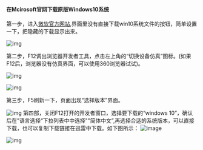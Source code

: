 #### 在Mcirosoft官网下载原版Windows10系统



第一步，进入[微软官方网站](https://www.microsoft.com/zh-cn/software-download/windows10),界面里没有直接下载win10系统文件的按钮，简单设置一下，把隐藏的下载显示出来。

![img](/images/在MicroSoft官网下载原版Windows10/download.png)

 第二步，F12调出浏览器开发者工具，点击左上角的“切换设备仿真”图标。(如果F12后，浏览器没有仿真界面，可以使用360浏览器试试)。

![img](/images/在MicroSoft官网下载原版Windows10/simulation.png)

   ![img](/images/在MicroSoft官网下载原版Windows10/simulation-iPadPro.png)

第三步，F5刷新一下，页面出现“选择版本”界面。

![img](/images/在MicroSoft官网下载原版Windows10/SelectWindowsVersion.png)
第四部，关闭F12打开的开发者窗口，选择要下载的“windows 10”，确认后在”语言选择“下拉列表中中选择""简体中文”,再选择合适的系统版本，可以直接下载，也可以复制下载链接在迅雷中下载。如下图所示：
![image](/images/在MicroSoft官网下载原版Windows10/SelectLanguage.png)

![img](/images/在MicroSoft官网下载原版Windows10/x86-x64.png)

